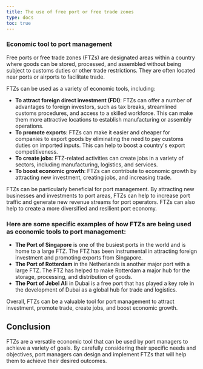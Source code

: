 ```yaml
---
title: The use of free port or free trade zones
type: docs
toc: true
---
```

### Economic tool to port management

Free ports or free trade zones (FTZs) are designated areas within a country where goods can be stored, processed, and assembled without being subject to customs duties or other trade restrictions. They are often located near ports or airports to facilitate trade.

FTZs can be used as a variety of economic tools, including:

* **To attract foreign direct investment (FDI)**: FTZs can offer a number of advantages to foreign investors, such as tax breaks, streamlined customs procedures, and access to a skilled workforce. This can make them more attractive locations to establish manufacturing or assembly operations.
* **To promote exports**: FTZs can make it easier and cheaper for companies to export goods by eliminating the need to pay customs duties on imported inputs. This can help to boost a country's export competitiveness.
* **To create jobs**: FTZ-related activities can create jobs in a variety of sectors, including manufacturing, logistics, and services.
* **To boost economic growth**: FTZs can contribute to economic growth by attracting new investment, creating jobs, and increasing trade.

FTZs can be particularly beneficial for port management. By attracting new businesses and investments to port areas, FTZs can help to increase port traffic and generate new revenue streams for port operators. FTZs can also help to create a more diversified and resilient port economy.

### Here are some specific examples of how FTZs are being used as economic tools to port management:

* **The Port of Singapore** is one of the busiest ports in the world and is home to a large FTZ. The FTZ has been instrumental in attracting foreign investment and promoting exports from Singapore.
* **The Port of Rotterdam** in the Netherlands is another major port with a large FTZ. The FTZ has helped to make Rotterdam a major hub for the storage, processing, and distribution of goods.
* **The Port of Jebel Ali** in Dubai is a free port that has played a key role in the development of Dubai as a global hub for trade and logistics.

Overall, FTZs can be a valuable tool for port management to attract investment, promote trade, create jobs, and boost economic growth.

## Conclusion

FTZs are a versatile economic tool that can be used by port managers to achieve a variety of goals. By carefully considering their specific needs and objectives, port managers can design and implement FTZs that will help them to achieve their desired outcomes.
